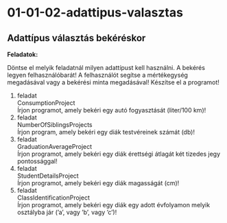 # 01-01-02-adattipus-valasztas
## Adattípus választás bekéréskor
**Feladatok:**

Döntse el melyik feladatnál milyen adattípust kell használni. A bekérés legyen felhasználóbarát! A felhasználót segítse a mértékegység megadásával vagy a bekérési minta megadásával! Készítse el a programot!

1. feladat  
ConsumptionProject       
Írjon programot, amely bekéri egy autó fogyasztását (liter/100 km)! 
2. feladat   
NumberOfSiblingsProjects    
Írjon program, amely bekéri egy diák testvéreinek számát (db)!   
3. feladat   
GraduationAverageProject    
Írjon programot, amely bekéri egy diák érettségi átlagát két tizedes jegy pontossággal!   
4. feladat   
StudentDetailsProject   
Írjon programot, amely bekéri egy diák magasságát (cm)!   
5. feladat   
ClassIdentificationProject    
Írjon programot, amely bekéri egy diák egy adott évfolyamon melyik osztályba jár (’a’, vagy ’b’, vagy ’c’)!   
